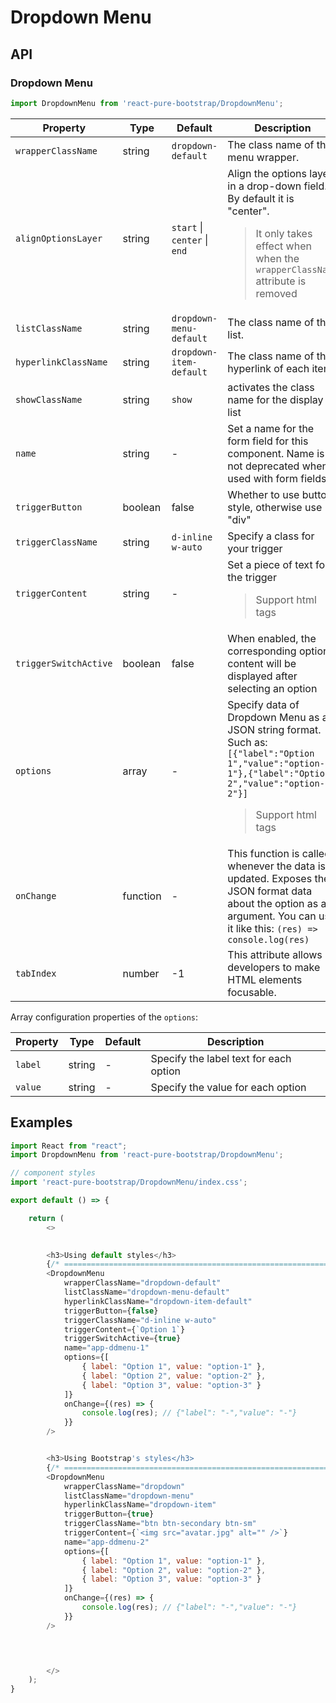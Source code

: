 # Dropdown Menu


## API

### Dropdown Menu
```js
import DropdownMenu from 'react-pure-bootstrap/DropdownMenu';
```
| Property | Type | Default | Description |
| --- | --- | --- | --- |
| `wrapperClassName` | string | `dropdown-default` | The class name of the menu wrapper. |
| `alignOptionsLayer` | string | `start` \| `center` \| `end` | Align the options layer in a drop-down field. By default it is "center". <blockquote>It only takes effect when when the `wrapperClassName` attribute is removed</blockquote> |
| `listClassName` | string | `dropdown-menu-default` | The class name of the list. |
| `hyperlinkClassName` | string | `dropdown-item-default` | The class name of the hyperlink of each item. |
| `showClassName` | string | `show` | activates the class name for the display list |
| `name` | string  | - | Set a name for the form field for this component. Name is not deprecated when used with form fields. |
| `triggerButton` | boolean  | false | Whether to use button style, otherwise use "div" |
| `triggerClassName` | string  | `d-inline w-auto` | Specify a class for your trigger |
| `triggerContent` | string  | - | Set a piece of text for the trigger <blockquote>Support html tags</blockquote> |
| `triggerSwitchActive` | boolean  | false | When enabled, the corresponding option content will be displayed after selecting an option |
| `options` | array  | - | Specify data of Dropdown Menu as a JSON string format. Such as: <br /> `[{"label":"Option 1","value":"option-1"},{"label":"Option 2","value":"option-2"}]` <blockquote>Support html tags</blockquote> |
| `onChange` | function  | - | This function is called whenever the data is updated. Exposes the JSON format data about the option as an argument. You can use it like this: `(res) => console.log(res)` |
| `tabIndex` | number  | -1 | This attribute allows developers to make HTML elements focusable. |


Array configuration properties of the `options`:

| Property | Type | Default | Description |
| --- | --- | --- | --- |
| `label` | string | - | Specify the label text for each option |
| `value` | string | - | Specify the value for each option |



## Examples

```js
import React from "react";
import DropdownMenu from 'react-pure-bootstrap/DropdownMenu';

// component styles
import 'react-pure-bootstrap/DropdownMenu/index.css';

export default () => {

    return (
        <>
            

        <h3>Using default styles</h3>
        {/* ================================================================== */} 
        <DropdownMenu
            wrapperClassName="dropdown-default"
            listClassName="dropdown-menu-default"
            hyperlinkClassName="dropdown-item-default"
            triggerButton={false}
            triggerClassName="d-inline w-auto"
            triggerContent={`Option 1`}
            triggerSwitchActive={true}
            name="app-ddmenu-1"
            options={[
                { label: "Option 1", value: "option-1" },
                { label: "Option 2", value: "option-2" },
                { label: "Option 3", value: "option-3" }
            ]}
            onChange={(res) => {
                console.log(res); // {"label": "-","value": "-"}
            }}
        />


        <h3>Using Bootstrap's styles</h3>
        {/* ================================================================== */}
        <DropdownMenu
            wrapperClassName="dropdown"
            listClassName="dropdown-menu"
            hyperlinkClassName="dropdown-item"
            triggerButton={true}
            triggerClassName="btn btn-secondary btn-sm"
            triggerContent={`<img src="avatar.jpg" alt="" />`}
            name="app-ddmenu-2"
            options={[
                { label: "Option 1", value: "option-1" },
                { label: "Option 2", value: "option-2" },
                { label: "Option 3", value: "option-3" }
            ]}
            onChange={(res) => {
                console.log(res); // {"label": "-","value": "-"}
            }}
        />



          
        </>
    );
}
```